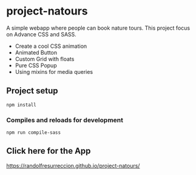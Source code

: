 # project-natours
A simple webapp where people can book nature tours. This project focus on Advance CSS and SASS. 

- Create a cool CSS animation
- Animated Button
- Custom Grid with floats
- Pure CSS Popup
- Using mixins for media queries

## Project setup
```
npm install
```

### Compiles and reloads for development
```
npm run compile-sass
```

## Click here for the App

https://randolfresurreccion.github.io/project-natours/
